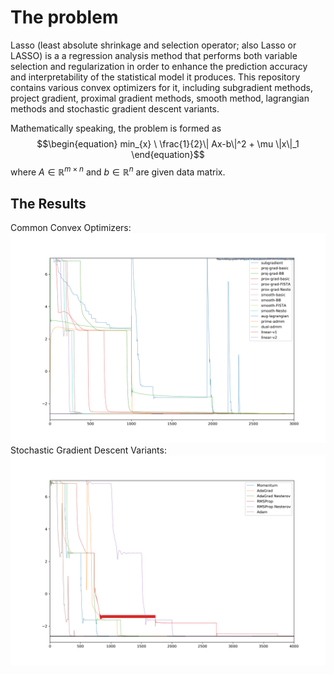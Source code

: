 # The problem
Lasso (least absolute shrinkage and selection operator; also Lasso or LASSO) is a a regression analysis method that performs both variable selection and regularization in order to enhance the prediction accuracy and interpretability of the statistical model it produces. This repository contains various convex optimizers for it, including subgradient methods, project gradient, proximal gradient methods, smooth method, lagrangian methods and stochastic gradient descent variants.

Mathematically speaking, the problem is formed as
$$\begin{equation}
min_{x} \ \frac{1}{2}\| Ax-b\|^2 + \mu \|x\|_1
\end{equation}$$
where $A \in \mathbb{R}^{m \times n}$ and $b \in \mathbb{R}^{n}$ are given data matrix.

## The Results
Common Convex Optimizers:
![](fig/detail.png)
Stochastic Gradient Descent Variants:
![](fig/sgd.png)